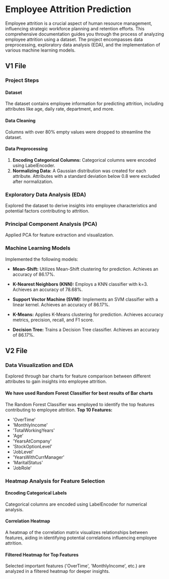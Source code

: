 # Employee Attrition Prediction

Employee attrition is a crucial aspect of human resource management, influencing strategic workforce planning and retention efforts. This comprehensive documentation guides you through the process of analyzing employee attrition using a dataset. The project encompasses data preprocessing, exploratory data analysis (EDA), and the implementation of various machine learning models.

## V1 File

### Project Steps

#### Dataset
The dataset contains employee information for predicting attrition, including attributes like age, daily rate, department, and more.

#### Data Cleaning
Columns with over 80% empty values were dropped to streamline the dataset.

#### Data Preprocessing
1. **Encoding Categorical Columns:**
   Categorical columns were encoded using LabelEncoder.
2. **Normalizing Data:**
   A Gaussian distribution was created for each attribute. Attributes with a standard deviation below 0.8 were excluded after normalization.

### Exploratory Data Analysis (EDA)

Explored the dataset to derive insights into employee characteristics and potential factors contributing to attrition.

### Principal Component Analysis (PCA)

Applied PCA for feature extraction and visualization.

### Machine Learning Models

Implemented the following models:

- **Mean-Shift:**
  Utilizes Mean-Shift clustering for prediction. Achieves an accuracy of 86.17%.
  
- **K-Nearest Neighbors (KNN):**
  Employs a KNN classifier with k=3. Achieves an accuracy of 78.68%.
  
- **Support Vector Machine (SVM):**
  Implements an SVM classifier with a linear kernel. Achieves an accuracy of 86.17%.

- **K-Means:**
  Applies K-Means clustering for prediction. Achieves accuracy metrics, precision, recall, and F1 score.

- **Decision Tree:**
  Trains a Decision Tree classifier. Achieves an accuracy of 86.17%.

## V2 File

### Data Visualization and EDA

Explored through bar charts for feature comparison between different attributes to gain insights into employee attrition.

#### We have used Random Forest Classifier for best results of Bar charts 
The Random Forest Classifier was employed to identify the top features contributing to employee attrition. 
**Top 10 Features:**
- 'OverTime'
- 'MonthlyIncome'
- 'TotalWorkingYears'
- 'Age'
- 'YearsAtCompany'
- 'StockOptionLevel'
- 'JobLevel'
- 'YearsWithCurrManager'
- 'MaritalStatus'
- 'JobRole'


### Heatmap Analysis for Feature Selection

#### Encoding Categorical Labels
Categorical columns are encoded using LabelEncoder for numerical analysis.

#### Correlation Heatmap
A heatmap of the correlation matrix visualizes relationships between features, aiding in identifying potential correlations influencing employee attrition.

#### Filtered Heatmap for Top Features
Selected important features ('OverTime', 'MonthlyIncome', etc.) are analyzed in a filtered heatmap for deeper insights.


